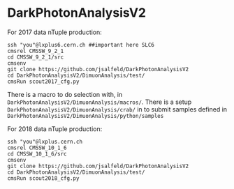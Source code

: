 # DarkPhotonAnalysisV2

For 2017 data nTuple production:
```
ssh "you"@lxplus6.cern.ch ##important here SLC6
cmsrel CMSSW_9_2_1
cd CMSSW_9_2_1/src
cmsenv
git clone https://github.com/jsalfeld/DarkPhotonAnalysisV2
cd DarkPhotonAnalysisV2/DimuonAnalysis/test/
cmsRun scout2017_cfg.py
```
There is a macro to do selection with, in ```DarkPhotonAnalysisV2/DimuonAnalysis/macros/```. There is a setup ```DarkPhotonAnalysisV2/DimuonAnalysis/crab/``` in to submit samples defined in ```DarkPhotonAnalysisV2/DimuonAnalysis/python/samples``` 


For 2018 data nTuple production:
```
ssh "you"@lxplus.cern.ch 
cmsrel CMSSW_10_1_6
cd CMSSW_10_1_6/src
cmsenv
git clone https://github.com/jsalfeld/DarkPhotonAnalysisV2
cd DarkPhotonAnalysisV2/DimuonAnalysis/test/
cmsRun scout2018_cfg.py
```
